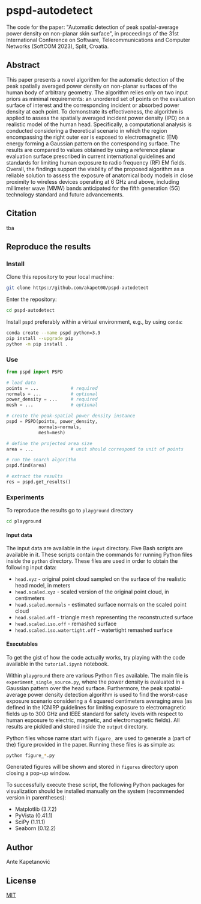 # pspd-autodetect

The code for the paper: "Automatic detection of peak spatial-average power density on non-planar skin surface", in proceedings of the 31st International Conference on Software, Telecommunications and Computer Networks (SoftCOM 2023), Split, Croatia.

## Abstract

This paper presents a novel algorithm for the automatic detection of the peak spatially averaged power density on non-planar surfaces of the human body of arbitrary geometry. The algorithm relies only on two input priors as minimal requirements: an unordered set of points on the evaluation surface of interest and the corresponding incident or absorbed power density at each point. To demonstrate its effectiveness, the algorithm is applied to assess the spatially averaged incident power density (IPD) on a realistic model of the human head. Specifically, a computational analysis is conducted considering a theoretical scenario in which the region encompassing the right outer ear is exposed to electromagnetic (EM) energy forming a Gaussian pattern on the corresponding surface. The results are compared to values obtained by using a reference planar evaluation surface prescribed in current international guidelines and standards for limiting human exposure to radio frequency (RF) EM fields. Overall, the findings support the viability of the proposed algorithm as a reliable solution to assess the exposure of anatomical body models in close proximity to wireless devices operating at 6 GHz and above, including millimeter wave (MMW) bands anticipated for the fifth generation (5G) technology standard and future advancements.

## Citation

tba

## Reproduce the results

### Install

Clone this repository to your local machine:
```bash
git clone https://github.com/akapet00/pspd-autodetect
```

Enter the repository:
```bash
cd pspd-autodetect
```
Install `pspd` preferably within a virtual environment, e.g., by using `conda`:
```bash
conda create --name pspd python=3.9
pip install --upgrade pip
python -m pip install .
```

### Use

```python
from pspd import PSPD

# load data
points = ...            # required
normals = ...           # optional
power_density = ...     # required
mesh = ...              # optional

# create the peak-spatial power density instance
pspd = PSPD(points, power_density,
            normals=normals,
            mesh=mesh)

# define the projected area size
area = ...              # unit should correspond to unit of points

# run the search algorithm
pspd.find(area)

# extract the results
res = pspd.get_results()
```

### Experiments

To reproduce the results go to `playground` directory
```bash
cd playground
```

#### Input data

The input data are available in the `input` directory. Five Bash scripts are available in it. These scripts contain the commands for running Python files inside the `python` directory. These files are used in order to obtain the following input data:
* `head.xyz` - original point cloud sampled on the surface of the realistic head model, in meters
* `head.scaled.xyz` - scaled version of the original point cloud, in centimeters
* `head.scaled.normals` - estimated surface normals on the scaled point cloud
* `head.scaled.off` - triangle mesh representing the reconstructed surface
* `head.scaled.iso.off` - remashed surface
* `head.scaled.iso.watertight.off` - watertight remashed surface

#### Executables

To get the gist of how the code actually works, try playing with the code available in the `tutorial.ipynb` notebook.

Within `playground` there are various Python files available. The main file is `experiment_single_source.py`, where the power density is evaluated in a Gaussian pattern over the head surface. Furthermore, the peak spatial-average power density detection algorithm is used to find the worst-case exposure scenario considering a 4 squared centimeters averaging area (as defined in the ICNIRP guidelines for limiting exposure to electromagnetic fields up to 300 GHz and IEEE standard for safety levels with respect to human exposure to electric, magnetic, and electromagnetic fields). All results are pickled and stored inside the `output` directory.

Python files whose name start with `figure_` are used to generate a (part of the) figure provided in the paper.
Running these files is as simple as:
```bash
python figure_*.py
```
Generated figures will be shown and stored in `figures` directory upon closing a pop-up window.

To successfully execute these script, the following Python packages for visualization should be installed manually on the system (recommended version in parentheses):
* Matplotlib (3.7.2)
* PyVista (0.41.1)
* SciPy (1.11.1)
* Seaborn (0.12.2)

## Author

Ante Kapetanović

## License

[MIT](https://github.com/akapet00/pspd-autodetect/blob/main/LICENSE)
